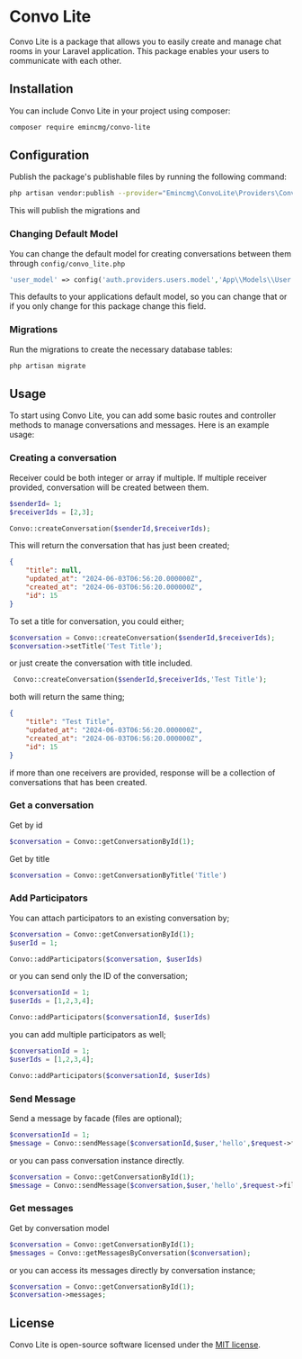 # Convo Lite

Convo Lite is a package that allows you to easily create and manage chat rooms in your Laravel application. This package
enables your users to communicate with each other.

## Installation

You can include Convo Lite in your project using composer:

```bash
composer require emincmg/convo-lite
```

## Configuration

Publish the package's publishable files by running the following command:

```bash
php artisan vendor:publish --provider="Emincmg\ConvoLite\Providers\ConversationServiceProvider"
```

This will publish the migrations and

### Changing Default Model

You can change the default model for creating conversations between them through `config/convo_lite.php`

```php
'user_model' => config('auth.providers.users.model','App\\Models\\User.php'),
```

This defaults to your applications default model, so you can change that or if you only change for this package change
this field.

### Migrations

Run the migrations to create the necessary database tables:

```bash
php artisan migrate
```

## Usage

To start using Convo Lite, you can add some basic routes and controller methods to manage conversations and messages.
Here is an example usage:

### Creating a conversation

Receiver could be both integer or array if multiple. If multiple receiver provided, conversation will be created between
them.

```php
$senderId= 1;
$receiverIds = [2,3];

Convo::createConversation($senderId,$receiverIds);
```

This will return the conversation that has just been created;

```json
{
    "title": null,
    "updated_at": "2024-06-03T06:56:20.000000Z",
    "created_at": "2024-06-03T06:56:20.000000Z",
    "id": 15
}
```

To set a title for conversation, you could either;

```php
$conversation = Convo::createConversation($senderId,$receiverIds);
$conversation->setTitle('Test Title');
```

or just create the conversation with title included.

```php
 Convo::createConversation($senderId,$receiverIds,'Test Title');
```

both will return the same thing;

```json
{
    "title": "Test Title",
    "updated_at": "2024-06-03T06:56:20.000000Z",
    "created_at": "2024-06-03T06:56:20.000000Z",
    "id": 15
}
```

if more than one receivers are provided, response will be a collection of conversations that has been created.

### Get a conversation

Get by id

```php
$conversation = Convo::getConversationById(1);
```

Get by title

```php
$conversation = Convo::getConversationByTitle('Title')
```

### Add Participators

You can attach participators to an existing conversation by;

````php
$conversation = Convo::getConversationById(1);
$userId = 1;

Convo::addParticipators($conversation, $userIds)
````
or you can send only the ID of the conversation;
````php
$conversationId = 1;
$userIds = [1,2,3,4];

Convo::addParticipators($conversationId, $userIds)
````

you can add multiple participators as well;

````php
$conversationId = 1;
$userIds = [1,2,3,4];

Convo::addParticipators($conversationId, $userIds)
````

### Send Message

Send a message by facade (files are optional);

```php
$conversationId = 1;
$message = Convo::sendMessage($conversationId,$user,'hello',$request->files());
```
or you can pass conversation instance directly.
````php
$conversation = Convo::getConversationById(1);
$message = Convo::sendMessage($conversation,$user,'hello',$request->files());
````



### Get messages

Get by conversation model

```php
$conversation = Convo::getConversationById(1);
$messages = Convo::getMessagesByConversation($conversation);
```

or you can access its messages directly by conversation instance;

```php
$conversation = Convo::getConversationById(1);
$conversation->messages;
```

## License
Convo Lite is open-source software licensed under the [MIT license](LICENSE.md).

